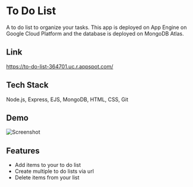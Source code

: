 
# To Do List

A to do list to organize your tasks. This app is deployed on App Engine 
on Google Cloud Platform and the database is deployed on MongoDB Atlas. 


## Link

https://to-do-list-364701.uc.r.appspot.com/
## Tech Stack

Node.js, Express, EJS, MongoDB, HTML, CSS, Git
## Demo

![Screenshot](https://github.com/oliviakim217/to-do-list/blob/develop/images/to-do-list-image.png?raw=true)


## Features

- Add items to your to do list
- Create multiple to do lists via url
- Delete items from your list


